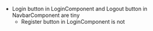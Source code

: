 - Login button in LoginComponent and Logout button in NavbarComponent are tiny
  - Register button in LoginComponent is not
